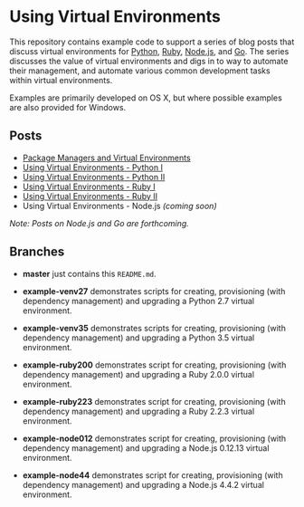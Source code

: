 # Using Virtual Environments

This repository contains example code to support a series of blog posts that discuss virtual environments for [Python][python], [Ruby][ruby], [Node.js][node], and [Go][go]. The series discusses the value of virtual environments and digs in to way to automate their management, and automate various common development tasks within virtual environments.

[python]: https://www.python.org/
[ruby]: https://www.ruby-lang.org/en/
[node]: https://nodejs.org/en/
[go]: https://golang.org/

Examples are primarily developed on OS X, but where possible examples are also provided for Windows.

## Posts

* [Package Managers and Virtual Environments](https://www.develves.net/blogs/asd/2016-02-04-virtual-environments/)
* [Using Virtual Environments - Python I](https://www.develves.net/blogs/asd/2016-02-11-using-virtual-environments-python-1/)
* [Using Virtual Environments - Python II](https://www.develves.net/blogs/asd/2016-02-18-using-virtual-environments-python-2/)
* [Using Virtual Environments - Ruby I](https://www.develves.net/blogs/asd/2016-03-17-using-virtual-environments-ruby-1/)
* [Using Virtual Environments - Ruby II](https://www.develves.net/blogs/asd/2016-04-07-using-virtual-environments-ruby-2/)
* Using Virtual Environments - Node.js _(coming soon)_

_Note: Posts on Node.js and Go are forthcoming._

## Branches

* **master** just contains this `README.md`.

* **example-venv27** demonstrates scripts for creating, provisioning (with dependency management) and upgrading a Python 2.7 virtual environment.

* **example-venv35** demonstrates scripts for creating, provisioning (with dependency management) and upgrading a Python 3.5 virtual environment.

* **example-ruby200** demonstrates script for creating, provisioning (with dependency management) and upgrading a Ruby 2.0.0 virtual environment.

* **example-ruby223** demonstrates script for creating, provisioning (with dependency management) and upgrading a Ruby 2.2.3 virtual environment.

* **example-node012** demonstrates script for creating, provisioning (with dependency management) and upgrading a Node.js 0.12.13 virtual environment.

* **example-node44** demonstrates script for creating, provisioning (with dependency management) and upgrading a Node.js 4.4.2 virtual environment.
